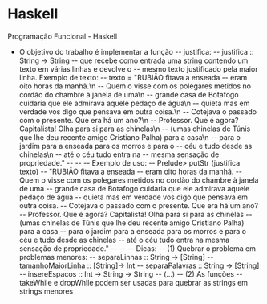 # Haskell
Programação Funcional - Haskell
- O objetivo do trabalho é implementar a função
-- justifica:
-- justifica :: String -> String
-- que recebe como entrada uma string contendo um texto em várias linhas e devolve o
-- mesmo texto justificado pela maior linha. Exemplo de texto:
-- texto = "RUBIÃO fitava a enseada -- eram oito horas da manhã.\n
-- Quem o visse com os polegares metidos no cordão do chambre à janela de uma\n
-- grande casa de Botafogo cuidaria que ele admirava aquele pedaço de água\n
-- quieta mas em verdade vos digo que pensava em outra coisa.\n
-- Cotejava o passado com o presente. Que era há um ano?\n
-- Professor. Que é agora? Capitalista! Olha para si para as chinelas\n
-- (umas chinelas de Túnis que lhe deu recente amigo Cristiano Palha) para a casa\n
-- para o jardim para a enseada para os morros e para o
-- céu e tudo desde as chinelas\n
-- até o céu tudo entra na
-- mesma sensação de propriedade."
--
--
-- Exemplo de uso:
-- Prelude> putStr (justifica texto)
-- "RUBIÃO      fitava     a     enseada     --    eram  oito   horas   da    manhã.
-- Quem  o  visse  com  os  polegares  metidos  no cordão do chambre à janela de uma
-- grande  casa  de  Botafogo  cuidaria  que  ele  admirava  aquele  pedaço  de água
-- quieta    mas    em    verdade    vos    digo   que   pensava   em   outra coisa.
-- Cotejava     o    passado     com   o   presente.    Que    era   há   um    ano?
-- Professor.   Que   é   agora?   Capitalista!   Olha  para  si  para  as  chinelas
-- (umas  chinelas  de  Túnis que lhe deu recente amigo Cristiano Palha) para a casa
-- para o jardim para a enseada para os morros e para o céu e tudo desde as chinelas
-- até o céu tudo entra na mesma sensação de propriedade."
--
--
-- Dicas:
-- (1) Quebrar o problema em problemas menores:
-- separaLinhas :: String -> [String]
-- tamanhoMaiorLinha :: [String]-> Int
-- separaPalavras :: String -> [String]
-- insereEspacos :: Int -> String -> String
-- (...)
-- (2) As funções
-- takeWhile e dropWhile podem ser usadas para quebrar as strings em strings menores
